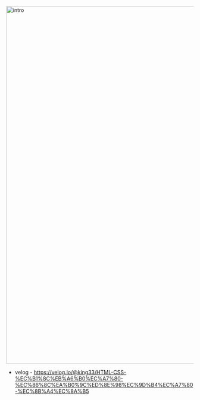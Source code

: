 <img width="960" alt="intro" src="https://github.com/Gogumi33/UDR-intro/assets/135415213/a0858aca-d6f2-4f98-bc0e-fcf29b5d395b">


* velog - https://velog.io/@king33/HTML-CSS-%EC%B1%8C%EB%A6%B0%EC%A7%80-%EC%86%8C%EA%B0%9C%ED%8E%98%EC%9D%B4%EC%A7%80-%EC%8B%A4%EC%8A%B5
